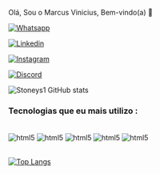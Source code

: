 Olá, Sou o Marcus Vinicius, Bem-vindo(a) 👋


[![Whatsapp](https://img.shields.io/badge/WhatsApp-25D366?style=for-the-badge&logo=whatsapp&logoColor=white)](https://wa.me/5511963328131)

[![Linkedin](https://img.shields.io/badge/LinkedIn-0077B5?style=for-the-badge&logo=linkedin&logoColor=white)](https://www.linkedin.com/in/marcus-vinicius-alves-bonacina/)

[![Instagram](https://img.shields.io/badge/Instagram-E4405F?style=for-the-badge&logo=instagram&logoColor=white)](https://www.instagram.com/marcus_vini1/)

[![Discord](	https://img.shields.io/badge/Discord-7289DA?style=for-the-badge&logo=discord&logoColor=white)](https://discord.gg/KkkNXVJSZV)

![Stoneys1 GitHub stats](https://github-readme-stats.vercel.app/api?username=Stoneys1&show_icons=true&theme=merko)


### Tecnologias que eu mais utilizo :

<div style="display: inline_block"><br/>
<img align="center" alt="html5" src="https://img.shields.io/badge/HTML5-E34F26?style=for-the-badge&logo=html5&logoColor=white" />
<img align="center" alt="html5" src="https://img.shields.io/badge/CSS3-1572B6?style=for-the-badge&logo=css3&logoColor=white" />
<img align="center" alt="html5" src="https://img.shields.io/badge/React-20232A?style=for-the-badge&logo=react&logoColor=61DAFe" />

<img align="center" alt="html5" src="https://img.shields.io/badge/JavaScript-323330?style=for-the-badge&logo=javascript&logoColor=F7DF1E" />
<img align="center" alt="html5" src="https://img.shields.io/badge/Node.js-43853D?style=for-the-badge&logo=node.js&logoColor=white" />
 </div><br/>
 
 [![Top Langs](https://github-readme-stats.vercel.app/api/top-langs/?username=stoneys1&layout=compact)](https://github.com/stoneys1/)
